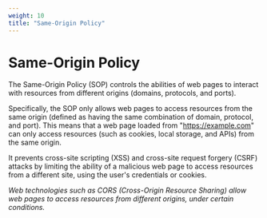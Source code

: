 ```yaml
---
weight: 10
title: "Same-Origin Policy"
---
```


# Same-Origin Policy

The Same-Origin Policy (SOP)  controls the abilities of web pages to interact with resources from different origins (domains, protocols, and ports).

Specifically, the SOP only allows web pages to access resources from the same origin (defined as having the same combination of domain, protocol, and port). This means that a web page loaded from "https://example.com" can only access resources (such as cookies, local storage, and APIs) from the same origin.

It prevents cross-site scripting (XSS) and cross-site request forgery (CSRF) attacks by limiting the ability of a malicious web page to access resources from a different site, using the user's credentials or cookies.

*Web technologies such as CORS (Cross-Origin Resource Sharing) allow web pages to access resources from different origins, under certain conditions.*
